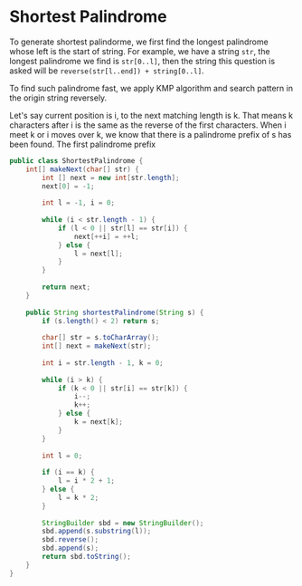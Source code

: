 # Shortest Palindrome

To generate shortest palindorme, we first find the longest palindrome whose left is the start of string.
For example, we have a string `str`, the longest palindrome we find is `str[0..l]`, then the string
this question is asked will be `reverse(str[l..end]) + string[0..l]`.

To find such palindrome fast, we apply KMP algorithm and search pattern in the origin string reversely.

Let's say current position is i, to the next matching length is k. That means k characters
after i is the same as the reverse of the first characters. When i meet k or i moves over
k, we know that there is a palindrome prefix of s has been found. The first palindrome prefix

```java
public class ShortestPalindrome {
    int[] makeNext(char[] str) {
        int [] next = new int[str.length];
        next[0] = -1;
        
        int l = -1, i = 0;
        
        while (i < str.length - 1) {
            if (l < 0 || str[l] == str[i]) {
                next[++i] = ++l;
            } else {
                l = next[l];
            }
        }
        
        return next;
    }
    
    public String shortestPalindrome(String s) {
        if (s.length() < 2) return s;
        
        char[] str = s.toCharArray();
        int[] next = makeNext(str);
        
        int i = str.length - 1, k = 0;
        
        while (i > k) {
            if (k < 0 || str[i] == str[k]) {
                i--;
                k++;
            } else {
                k = next[k];
            }
        }
        
        int l = 0;
        
        if (i == k) {
            l = i * 2 + 1;
        } else {
            l = k * 2;
        }
        
        StringBuilder sbd = new StringBuilder();
        sbd.append(s.substring(l));
        sbd.reverse();
        sbd.append(s);
        return sbd.toString();
    }
}
```
